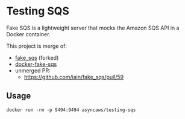 # Testing SQS

Fake SQS is a lightweight server that mocks the Amazon SQS API in a Docker container.

This project is merge of:
- [fake_sqs](https://github.com/iain/fake_sqs) (forked)
- [docker-fake-sqs](https://github.com/feathj/docker-fake-sqs)
- unmerged PR:
   - https://github.com/iain/fake_sqs/pull/59

## Usage

```cli
docker run -rm -p 9494:9494 asyncaws/testing-sqs
```
